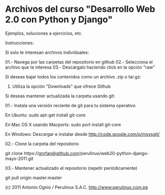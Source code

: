 Archivos del curso "Desarrollo Web 2.0 con Python y Django"
===========================================================

Ejemplos, soluciones a ejercicios, etc.

Instrucciones:

Si solo te interesan archivos individuales:

01.- Navega por las carpetas del repositorio en github
02.- Selecciona el archivo que te interesa
03.- Descárgalo haciendo click en la opción "raw"

Si deseas bajar todos los contenidos como un archivo .zip o tar.gz:

01. Utiliza la opción "Downloads" que ofrece Github

Si deseas mantener actualizada la carpeta usando git:

01.- Instala una versión reciente de git para tu sistema operativo

En Ubuntu: sudo apt-get install git-core

En Mac OS X usando Macports: sudo port install git-core

En Windows: Descargar e instalar desde http://code.google.com/p/msysgit/

02.- Clone la carpeta del repositorio

git clone https://gnrfan@github.com/perulinux/web20-python-django-mayo-2011.git

03.- Mantener actualizado el repositorio (repetir periódicamente)

git pull origin master:master

(c) 2011 Antonio Ognio / Perulinux S.A.C. http://www.perulinux.com.pe 
